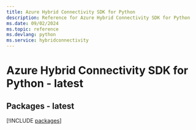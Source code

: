 ```yaml
---
title: Azure Hybrid Connectivity SDK for Python
description: Reference for Azure Hybrid Connectivity SDK for Python
ms.date: 09/02/2024
ms.topic: reference
ms.devlang: python
ms.service: hybridconnectivity
---
```

# Azure Hybrid Connectivity SDK for Python - latest
## Packages - latest
[!INCLUDE [packages](hybrid-connectivity-index.md)]